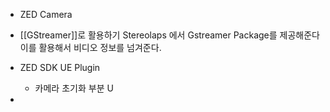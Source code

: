 - ZED Camera 
- [[GStreamer]]로 활용하기
  Stereolaps 에서 Gstreamer Package를 제공해준다 이를 활용해서 비디오 정보를 넘겨준다. 

- ZED SDK UE Plugin 
  - 카메라 초기화 부분
    U
- 
